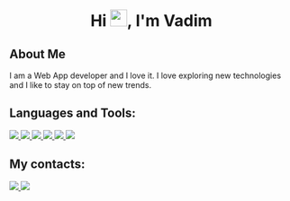 ### <h1 align="center">Hi <img src="https://raw.githubusercontent.com/MartinHeinz/MartinHeinz/master/wave.gif" width="30px" height="30px">, I'm Vadim</h1>

## About Me

I am a Web App developer and I love it. I love exploring new technologies and I like to stay on top of new trends.

## Languages and Tools:

<p align="left">
    <a href="https://www.w3.org/html" target="_blank"> <img src="https://img.icons8.com/color/48/000000/html-5.png"/> </a>
    <a href="https://www.w3schools.com/css" target="_blank"> <img src="https://img.icons8.com/color/48/000000/css3.png"/> </a>
    <a href="https://sass-lang.com" target="_blank"> <img src="https://img.icons8.com/color/50/000000/sass.png"/> </a>
    <a href="https://developer.mozilla.org/en-US/docs/Web/JavaScript" target="_blank"> <img src="https://img.icons8.com/color/48/000000/javascript.png"/> </a>
    <a href="https://reactjs.org" target="_blank"> <img src="https://img.icons8.com/color/48/000000/react-native.png"/> </a>
    <a href="https://redux.js.org" target="_blank"> <img src="https://img.icons8.com/color/48/000000/redux.png"/> </a>
<!--     <a href="https://nodejs.org" target="_blank"> <img src="https://img.icons8.com/color/48/000000/nodejs.png"/> </a>
    <a href=https://www.mongodb.com" target="_blank"> <img src="https://raw.githubusercontent.com/devicons/devicon/master/icons/mongodb/mongodb-original-wordmark.svg" width="48" height="48""> </a>  -->
</p>


## My contacts:

<p align="left">
    <a href="https://www.linkedin.com/in/vadim-astapenko-a247aa218/" target="_blank"> <img src="https://img.icons8.com/color/48/000000/linkedin.png"/> </a>
    <a href="https://www.instagram.com/vadim_astapenko/" target="_blank"> <img src="https://img.icons8.com/color/48/000000/instagram-new--v1.png"/> </a>
</p>

<!--
**2ne9dec/2ne9dec** is a ✨ _special_ ✨ repository because its `README.md` (this file) appears on your GitHub profile.

Here are some ideas to get you started:

- 🔭 I’m currently working on ...
- 🌱 I’m currently learning ...
- 👯 I’m looking to collaborate on ...
- 🤔 I’m looking for help with ...
- 💬 Ask me about ...
- 📫 How to reach me: ...
- 😄 Pronouns: ...
- ⚡ Fun fact: ...
-->
